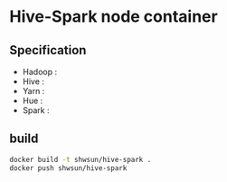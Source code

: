 # Hive-Spark node container   
## Specification 
- Hadoop : 
- Hive : 
- Yarn : 
- Hue : 
- Spark :  
  

## build 
```bash
docker build -t shwsun/hive-spark . 
docker push shwsun/hive-spark  
```